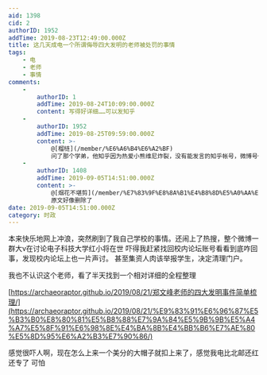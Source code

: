 ```yaml
---
aid: 1398
cid: 2
authorID: 1952
addTime: 2019-08-23T12:49:00.000Z
title: 这几天成电一个所谓侮辱四大发明的老师被处罚的事情
tags:
    - 电
    - 老师
    - 事情
comments:
    -
        authorID: 1
        addTime: 2019-08-24T10:09:00.000Z
        content: 写得好详细……可以发知乎
    -
        authorID: 1952
        addTime: 2019-08-25T09:59:00.000Z
        content: >-
            @[榴梿](/member/%E6%A6%B4%E6%A2%BF)
            问了那个学弟，他知乎因为热爱小熊维尼炸裂，没有能发言的知乎帐号，微博号也没了，这个可以不署名随便搬运ಥ◡ಥ
    -
        authorID: 1408
        addTime: 2019-09-05T14:51:00.000Z
        content: >-
            @[烟花不堪剪](/member/%E7%83%9F%E8%8A%B1%E4%B8%8D%E5%A0%AA%E5%89%AA)
            原文好像删除了
date: 2019-09-05T14:51:00.000Z
category: 时政
---
```


本来快乐地网上冲浪，突然刷到了我自己学校的事情。还闹上了热搜，整个微博一群大v在讨论电子科技大学红小将在世 吓得我赶紧找回校内论坛账号看看到底咋回事，发现校内论坛上也一片声讨。 甚至集资人肉该举报学生，决定清理门户。

我也不认识这个老师，看了半天找到一个相对详细的全程整理

[https://archaeoraptor.github.io/2019/08/21/郑文峰老师的四大发明事件简单梳理/](https://archaeoraptor.github.io/2019/08/21/%E9%83%91%E6%96%87%E5%B3%B0%E8%80%81%E5%B8%88%E7%9A%84%E5%9B%9B%E5%A4%A7%E5%8F%91%E6%98%8E%E4%BA%8B%E4%BB%B6%E7%AE%80%E5%8D%95%E6%A2%B3%E7%90%86/)

感觉很吓人啊，现在怎么上来一个美分的大帽子就扣上来了，感觉我电比北邮还红还专了 可怕
